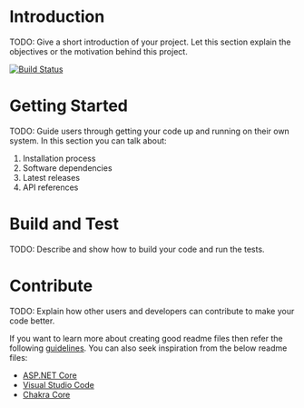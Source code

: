 ﻿# Introduction 
TODO: Give a short introduction of your project. Let this section explain the objectives or the motivation behind this project. 

[![Build Status](https://dev.azure.com/ggreig/Existential/_apis/build/status/Existential?branchName=master)](https://dev.azure.com/ggreig/Existential/_build/latest?definitionId=1&branchName=master)
# Getting Started
TODO: Guide users through getting your code up and running on their own system. In this section you can talk about:
1.	Installation process
2.	Software dependencies
3.	Latest releases
4.	API references

# Build and Test
TODO: Describe and show how to build your code and run the tests. 

# Contribute
TODO: Explain how other users and developers can contribute to make your code better. 

If you want to learn more about creating good readme files then refer the following [guidelines](https://docs.microsoft.com/en-us/azure/devops/repos/git/create-a-readme?view=azure-devops). You can also seek inspiration from the below readme files:
- [ASP.NET Core](https://github.com/aspnet/Home)
- [Visual Studio Code](https://github.com/Microsoft/vscode)
- [Chakra Core](https://github.com/Microsoft/ChakraCore)